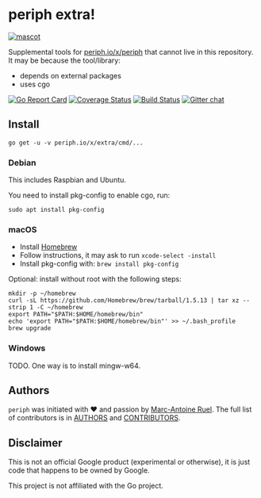 # periph extra!

[![mascot](https://raw.githubusercontent.com/periph/website/master/site/static/img/periph-mascot-280.png)](https://periph.io/)

Supplemental tools for [periph.io/x/periph](https://periph.io/x/periph) that
cannot live in this repository. It may be because the tool/library:

- depends on external packages
- uses cgo

[![Go Report Card](https://goreportcard.com/badge/periph.io/x/extra)](https://goreportcard.com/report/periph.io/x/extra)
[![Coverage Status](https://codecov.io/gh/periph/extra/graph/badge.svg)](https://codecov.io/gh/periph/extra)
[![Build Status](https://travis-ci.org/periph/extra.svg)](https://travis-ci.org/periph/extra)
[![Gitter chat](https://badges.gitter.im/google/periph.png)](https://gitter.im/periph-io/Lobby)


## Install

```
go get -u -v periph.io/x/extra/cmd/...
```


### Debian

This includes Raspbian and Ubuntu.

You need to install pkg-config to enable cgo, run:

    sudo apt install pkg-config

### macOS

- Install [Homebrew](https://brew.sh)
- Follow instructions, it may ask to run `xcode-select -install`
- Install pkg-config with: `brew install pkg-config`

Optional: install without root with the following steps:

    mkdir -p ~/homebrew
    curl -sL https://github.com/Homebrew/brew/tarball/1.5.13 | tar xz --strip 1 -C ~/homebrew
    export PATH="$PATH:$HOME/homebrew/bin"
    echo 'export PATH="$PATH:$HOME/homebrew/bin"' >> ~/.bash_profile
    brew upgrade


### Windows

TODO. One way is to install mingw-w64.


## Authors

`periph` was initiated with ❤️️ and passion by [Marc-Antoine
Ruel](https://github.com/maruel). The full list of contributors is in
[AUTHORS](https://github.com/google/periph/blob/master/AUTHORS) and
[CONTRIBUTORS](https://github.com/google/periph/blob/master/CONTRIBUTORS).


## Disclaimer

This is not an official Google product (experimental or otherwise), it
is just code that happens to be owned by Google.

This project is not affiliated with the Go project.
